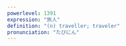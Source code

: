 ```yaml
---
powerlevel: 1391
expression: "旅人"
definition: "(n) traveller; traveler"
pronunciation: "たびにん"
---
```

